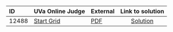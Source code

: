 | ID | UVa Online Judge | External | Link to solution |
|:---|:---|:---|:---:|
| 12488 | [Start Grid](https://onlinejudge.org/index.php?option=com_onlinejudge&Itemid=8&page=show_problem&problem=3932) | [PDF](https://onlinejudge.org/external/124/12488.pdf) | [Solution](https://github.com/versenyi98/uva-solutions/tree/main/solutions/12488%20-%20Start%20Grid)|
